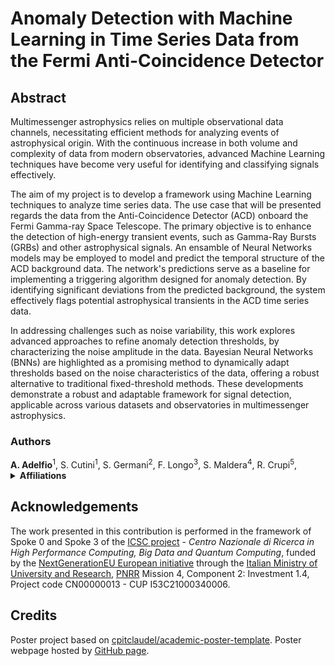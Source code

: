 # Anomaly Detection with Machine Learning in Time Series Data from the Fermi Anti-Coincidence Detector

<!--
in [*European AI for Fundamental Physics Conference 2024*](https://www.aanmelder.nl/eucaifcon24) (EuCAIFCon24)

[![](https://img.shields.io/badge/indico-event-black?style=flat&logoColor=white)](https://indico.nikhef.nl/event/4875)
[![](https://img.shields.io/badge/indico-contribution-c48e48?style=flat&logoColor=white)](https://indico.nikhef.nl/event/4875/contributions/20381)
[![](https://img.shields.io/badge/HTML-poster-E34F26?style=flat&logo=HTML5&logoColor=white)](https://lamarrsim.github.io/poster-eucaifcon24-lamarr/poster.html)
[![](https://img.shields.io/badge/PDF-poster-EC1C24?style=flat&logo=Adobe%20Acrobat%20Reader&logoColor=white)](https://indico.nikhef.nl/event/4875/contributions/20381/attachments/8148/11608/lamarr_poster_eucaifcon24.pdf)
[![](https://img.shields.io/badge/arXiv-2303.11428-B31B1B?style=flat&logoColor=white)](https://arxiv.org/abs/2303.11428)
[![](https://img.shields.io/badge/J%20Phys:%20Conf%20Ser-(1525)012097-236fb5?style=flat&logoColor=white)](https://dx.doi.org/10.1088/1742-6596/1525/1/012097)
[![](https://img.shields.io/badge/PoS-(CompTools2021)034-78a434?style=flat&logoColor=white)](https://pos.sissa.it/409/034)
-->

## Abstract

<p>
  Multimessenger astrophysics relies on multiple observational data channels, necessitating efficient methods for analyzing events of astrophysical origin. With the continuous increase in both volume and complexity of data from modern observatories, advanced Machine Learning techniques have become very useful for identifying and classifying signals effectively.
</p>
<p>
  The aim of my project is to develop a framework using Machine Learning techniques to analyze time series data. The use case that will be presented regards the data from the Anti-Coincidence Detector (ACD) onboard the Fermi Gamma-ray Space Telescope. The primary objective is to enhance the detection of high-energy transient events, such as Gamma-Ray Bursts (GRBs) and other astrophysical signals. An ensamble of Neural Networks models may be employed to model and predict the temporal structure of the ACD background data. The network's predictions serve as a baseline for implementing a triggering algorithm designed for anomaly detection. By identifying significant deviations from the predicted background, the system effectively flags potential astrophysical transients in the ACD time series data.
</p>
<p>
  In addressing challenges such as noise variability, this work explores advanced approaches to refine anomaly detection thresholds, by characterizing the noise amplitude in the data. Bayesian Neural Networks (BNNs) are highlighted as a promising method to dynamically adapt thresholds based on the noise characteristics of the data, offering a robust alternative to traditional fixed-threshold methods. These developments demonstrate a robust and adaptable framework for signal detection, applicable across various datasets and observatories in multimessenger astrophysics.
</p>

### Authors

<span class="medium">
  <a property="author"><strong>A. Adelfio</strong><sup>1</sup></a>,
  <a property="author">S. Cutini<sup>1</sup></a>,
  <a property="author">S. Germani<sup>2</sup></a>,
  <a property="author">F. Longo<sup>3</sup></a>,
  <a property="author">S. Maldera<sup>4</sup></a>,
  <a property="author">R. Crupi<sup>5</sup></a>,
</span>

<details>
  <summary><b>Affiliations</b></summary>
  <span class="normal">
    <sup>1</sup><a property="sourceOrganization">INFN-Perugia</a>,
    <sup>2</sup><a property="sourceOrganization">University of Perugia</a>,
    <sup>3</sup><a property="sourceOrganization">INFN-Trieste</a>,
    <sup>4</sup><a property="sourceOrganization">INFN-Torino</a>,
    <sup>5</sup><a property="sourceOrganization">University of Udine</a>,
    {# <sup>a</sup><a property="sourceOrganization">Istituto Nazionale di Fisica Nucleare (INFN), CNAF, Italy</a> #}
  </span>
</details>

## Acknowledgements

The work presented in this contribution is performed in the framework of Spoke 0 and Spoke 3 of the [ICSC project](https://www.supercomputing-icsc.it/en) - _Centro Nazionale di Ricerca in High Performance Computing, Big Data and Quantum Computing_, funded by the [NextGenerationEU European initiative](https://next-generation-eu.europa.eu) through the [Italian Ministry of University and Research](https://www.mur.gov.it), [PNRR](https://www.italiadomani.gov.it) Mission 4, Component 2: Investment 1.4, Project code CN00000013 - CUP I53C21000340006.

## Credits

Poster project based on [cpitclaudel/academic-poster-template](https://github.com/cpitclaudel/academic-poster-template). Poster webpage hosted by [GitHub page](https://pages.github.com).
